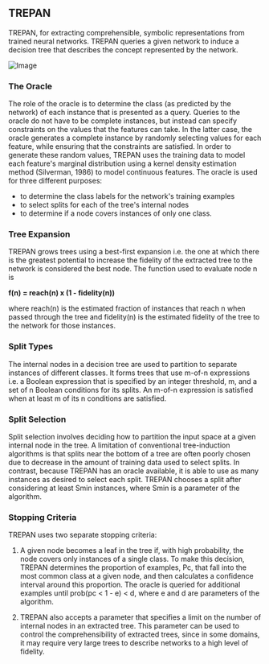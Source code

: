 ## TREPAN
TREPAN, for extracting comprehensible, symbolic representations from trained neural networks. TREPAN queries a given network to induce a decision tree that describes the concept represented by the network.

![Image](https://github.com/2021rahul/Pattern-Mining-Rule-Extraction/blob/master/img/Screen%20Shot%202017-02-08%20at%209.31.33%20PM.png)

### The Oracle
The role of the oracle is to determine the class (as predicted by the network) of each instance that is presented as a query. Queries to the oracle do not have to be complete instances, but instead can specify constraints on the values that the features can take. In the latter case, the oracle generates a complete instance by randomly selecting values for each feature, while ensuring that the constraints are satisfied. In order to generate these random values, TREPAN uses the training data to model each feature's marginal distribution using a kernel density estimation method (Silverman, 1986) to model continuous features. The oracle is used for three different purposes: 

- to determine the class labels for the network's training examples
- to select splits for each of the tree's internal nodes
- to determine if a node covers instances of only one class. 

### Tree Expansion
TREPAN grows trees using a best-first expansion i.e. the one at which there is the greatest potential to increase the fidelity of the extracted tree to the network is considered the best node. The function used to evaluate node n is 

**f(n) = reach(n) x (1 - fidelity(n))** 

where reach(n) is the estimated fraction of instances that reach n when passed through the tree and fidelity(n) is the estimated fidelity of the tree to the network for those instances.

### Split Types
The internal nodes in a decision tree are used to partition to separate instances of different classes. It forms trees that use m-of-n expressions i.e. a Boolean expression that is specified by an integer threshold, m, and a set of n Boolean conditions for its splits. An m-of-n expression is satisfied when at least m of its n conditions are satisfied.

### Split Selection
Split selection involves deciding how to partition the input space at a given internal node in the tree. A limitation of conventional tree-induction algorithms is that splits near the bottom of a tree are often poorly chosen due to decrease in the amount of training data used to select splits. In contrast, because TREPAN has an oracle available, it is able to use as many instances as desired to select each split. TREPAN chooses a split after considering at least Smin instances, where Smin is a parameter of the algorithm.

### Stopping Criteria
TREPAN uses two separate stopping criteria:

1. A given node becomes a leaf in the tree if, with high probability, the node covers only instances of a single class. To make this decision, TREPAN determines the proportion of examples, Pc, that fall into the most common class at a given node, and then calculates a confidence interval around this proportion. The oracle is queried for additional examples until prob(pc < 1 - e) < d, where e and d are parameters of the algorithm.

2. TREPAN also accepts a parameter that specifies a limit on the number of internal nodes in an extracted tree. This parameter can be used to control the comprehensibility of extracted trees, since in some domains, it may require very large trees to describe networks to a high level of fidelity.
